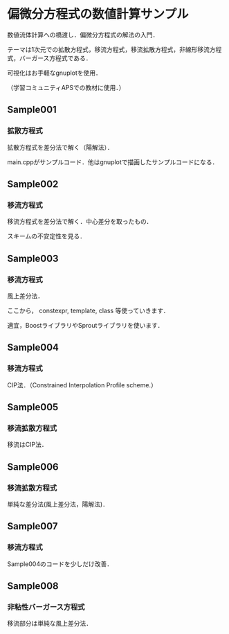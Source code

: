 # 偏微分方程式の数値計算サンプル

数値流体計算への橋渡し．偏微分方程式の解法の入門．

テーマは1次元での拡散方程式，移流方程式，移流拡散方程式，非線形移流方程式，バーガース方程式である．

可視化はお手軽なgnuplotを使用．

（学習コミュニティAPSでの教材に使用．）

## Sample001

### 拡散方程式

拡散方程式を差分法で解く（陽解法）．

main.cppがサンプルコード．他はgnuplotで描画したサンプルコードになる．

## Sample002

### 移流方程式

移流方程式を差分法で解く．中心差分を取ったもの．

スキームの不安定性を見る．

## Sample003

### 移流方程式

風上差分法．

ここから，
constexpr, template, class
等使っていきます．

適宜，BoostライブラリやSproutライブラリを使います．

## Sample004

### 移流方程式

CIP法．（Constrained Interpolation Profile scheme.）

## Sample005

### 移流拡散方程式

移流はCIP法．

## Sample006

### 移流拡散方程式

単純な差分法(風上差分法，陽解法)．

## Sample007

### 移流方程式

Sample004のコードを少しだけ改善．

## Sample008

### 非粘性バーガース方程式

移流部分は単純な風上差分法．
